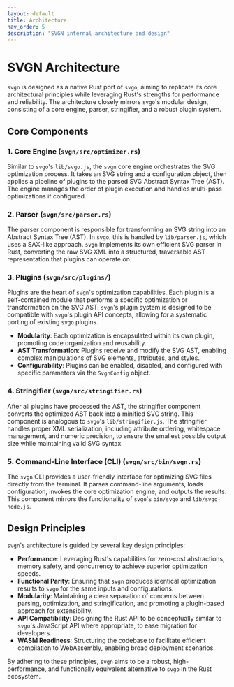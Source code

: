 ```yaml
---
layout: default
title: Architecture
nav_order: 5
description: "SVGN internal architecture and design"
---
```


# SVGN Architecture

`svgn` is designed as a native Rust port of `svgo`, aiming to replicate its core architectural principles while leveraging Rust's strengths for performance and reliability. The architecture closely mirrors `svgo`'s modular design, consisting of a core engine, parser, stringifier, and a robust plugin system.

## Core Components

### 1. Core Engine (`svgn/src/optimizer.rs`)

Similar to `svgo`'s `lib/svgo.js`, the `svgn` core engine orchestrates the SVG optimization process. It takes an SVG string and a configuration object, then applies a pipeline of plugins to the parsed SVG Abstract Syntax Tree (AST). The engine manages the order of plugin execution and handles multi-pass optimizations if configured.

### 2. Parser (`svgn/src/parser.rs`)

The parser component is responsible for transforming an SVG string into an Abstract Syntax Tree (AST). In `svgo`, this is handled by `lib/parser.js`, which uses a SAX-like approach. `svgn` implements its own efficient SVG parser in Rust, converting the raw SVG XML into a structured, traversable AST representation that plugins can operate on.

### 3. Plugins (`svgn/src/plugins/`)

Plugins are the heart of `svgn`'s optimization capabilities. Each plugin is a self-contained module that performs a specific optimization or transformation on the SVG AST. `svgn`'s plugin system is designed to be compatible with `svgo`'s plugin API concepts, allowing for a systematic porting of existing `svgo` plugins.

-   **Modularity**: Each optimization is encapsulated within its own plugin, promoting code organization and reusability.
-   **AST Transformation**: Plugins receive and modify the SVG AST, enabling complex manipulations of SVG elements, attributes, and styles.
-   **Configurability**: Plugins can be enabled, disabled, and configured with specific parameters via the `SvgnConfig` object.

### 4. Stringifier (`svgn/src/stringifier.rs`)

After all plugins have processed the AST, the stringifier component converts the optimized AST back into a minified SVG string. This component is analogous to `svgo`'s `lib/stringifier.js`. The stringifier handles proper XML serialization, including attribute ordering, whitespace management, and numeric precision, to ensure the smallest possible output size while maintaining valid SVG syntax.

### 5. Command-Line Interface (CLI) (`svgn/src/bin/svgn.rs`)

The `svgn` CLI provides a user-friendly interface for optimizing SVG files directly from the terminal. It parses command-line arguments, loads configuration, invokes the core optimization engine, and outputs the results. This component mirrors the functionality of `svgo`'s `bin/svgo` and `lib/svgo-node.js`.

## Design Principles

`svgn`'s architecture is guided by several key design principles:

-   **Performance**: Leveraging Rust's capabilities for zero-cost abstractions, memory safety, and concurrency to achieve superior optimization speeds.
-   **Functional Parity**: Ensuring that `svgn` produces identical optimization results to `svgo` for the same inputs and configurations.
-   **Modularity**: Maintaining a clear separation of concerns between parsing, optimization, and stringification, and promoting a plugin-based approach for extensibility.
-   **API Compatibility**: Designing the Rust API to be conceptually similar to `svgo`'s JavaScript API where appropriate, to ease migration for developers.
-   **WASM Readiness**: Structuring the codebase to facilitate efficient compilation to WebAssembly, enabling broad deployment scenarios.

By adhering to these principles, `svgn` aims to be a robust, high-performance, and functionally equivalent alternative to `svgo` in the Rust ecosystem.
